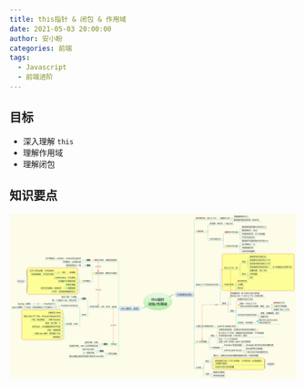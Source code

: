 ```yaml
---
title: this指针 & 闭包 & 作用域
date: 2021-05-03 20:00:00
author: 安小盼
categories: 前端
tags:
  - Javascript
  - 前端进阶
---
```


## 目标

* 深入理解 `this`
* 理解作用域
* 理解闭包

## 知识要点

![xmind总结](/static/xmind/frontEnd/relearn/this.png)
